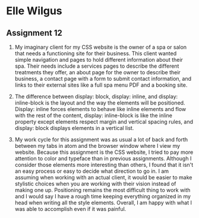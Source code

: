 # Elle Wilgus
## Assignment 12

1. My imaginary client for my CSS website is the owner of a spa or salon that needs a functioning site for their business. This client wanted simple navigation and pages to hold different information about their spa. Their needs include a services pages to describe the different treatments they offer, an about page for the owner to describe their business, a contact page with a form to submit contact information, and links to their external sites like a full spa menu PDF and a booking site.

2. The difference between display: block, display: inline, and display: inline-block is the layout and the way the elements will be positioned. Display: inline forces elements to behave like inline elements and flow with the rest of the content, display: inline-block is like the inline property except elements respect margin and vertical spacing rules, and display: block displays elements in a vertical list.

3. My work cycle for this assignment was as usual a lot of back and forth between my tabs in atom and the browser window where I view my website. Because this assignment is the CSS website, I tried to pay more attention to color and typeface than in previous assignments. Although I consider those elements more interesting than others, I found that it isn't an easy process or easy to decide what direction to go in. I am assuming when working with an actual client, it would be easier to make stylistic choices when you are working with their vision instead of making one up. Positioning remains the most difficult thing to work with and I would say I have a rough time keeping everything organized in my head when writing all the style elements. Overall, I am happy with what I was able to accomplish even if it was painful.
